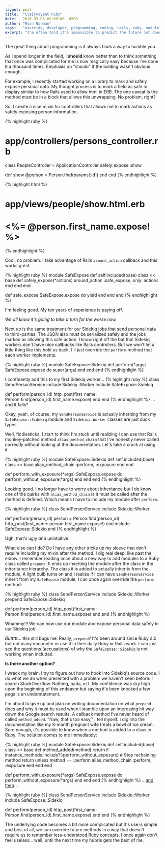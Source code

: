 ```yaml
---
layout: post
title:  "Clairvoyant Ruby"
date:   2016-03-03 08:00:00 -0500
author: "Ryan Norman"
tags:   "override, developer, programming, coding, rails, ruby, module, dynamic programming"
excerpt: "I'm often told it's impossible to predict the future but does that same axiom hold true for overriding methods yet to be defined in Ruby?"
---
```


The great thing about programming is it always finds a way to humble you.

As I spend longer in the field, I **should** know better than to think something
that once was complicated for me is now magically easy because I've done it a
thousand times. Emphasis on "should" if the bolding wasn't obvious enough.

For example, I recently started working on a library to mark and safely expose
personal data. My thought process is to mark a field as safe to display similar
to how Rails used to allow html in ERB. The one caveat is the method must
be in a block that allows this unwrapping. No problem, right?

So, I create a nice mixin for controllers that allows me to mark actions as
safely exposing person information.

{% highlight ruby %}
# app/controllers/persons_controller.rb
class PeopleController < ApplicationController
  safely_expose :show

  def show
    @person = Person.find(params[:id])
  end
end
{% endhighlight %}

{% highlight html %}
# app/views/people/show.html.erb
<h1><%= @person.first_name.expose! %></h1>
{% endhighlight %}

Cool, no problem. I take advantage of Rails `around_action` callback
and this works great.

{% highlight ruby %}
module SafeExpose
  def self.included(base)
    class << base
      def safely_expose(*actions)
        around_action :safe_expose, only: actions
      end
    end
  end

  def safe_expose
    SafeExpose.expose do
      yield
    end
  end
end
{% endhighlight %}

I'm feeling good. My ten years of experience is paying off.

*We all know it's going to take a turn for the worse now.*

Next up is the same treatment for our Sidekiq jobs that send personal data to
third-parties. The JSON also must be serialized safely and the jobs marked as
allowing this safe action. I know right off the bat that Sidekiq workers don't
have nice callbacks like Rails controllers. But we won't let a little thing like
this hold us back. I'll just override the `perform` method that each worker
implements.

{% highlight ruby %}
module SafeExpose::Sidekiq
  def perform(*args)
    SafeExpose.expose do
      super(args)
    end
  end
end
{% endhighlight %}

I confidently add this to my first Sidekiq worker&hellip;
{% highlight ruby %}
class SendPersonService
  include Sidekiq::Worker
  include SafeExpose::Sidekiq

  def perform(person_id)
    http_post(first_name: Person.find(person_id).first_name.expose)
  end
end
{% endhighlight %}
&hellip;and it fails?

Okay, yeah, of course, my `SendPersonService` is actually inheriting from my
`SafeExpose::Sidekiq` module and `Sidekiq::Worker` classes are just duck types.

Well, fiddlesticks. I start to think I'm stuck until realizing I can use that
Rails monkey-patched method `alias_method_chain` that I've honestly never called
correctly without looking at the documentation. Let's take a crack at using it.

{% highlight ruby %}
module SafeExpose::Sidekiq
  def self.included(base)
    class << base
      alias_method_chain :perform, :exposure
    end
  end

  def perform_with_exposure(*args)
    SafeExpose.expose do
      perform_without_exposure(*args)
    end
  end
end
{% endhighlight %}

Looking good. I no longer have to worry about inheritance but I do know one of
the quirks with `alias_method_chain` is it must be called after the method is
defined. Which means I have to include my module after `perform`.

{% highlight ruby %}
class SendPersonService
  include Sidekiq::Worker

  def perform(person_id)
    person = Person.find(person_id)
    http_post(first_name: person.first_name.expose!)
  end
  include SafeExpose::Sidekiq
end
{% endhighlight %}

Ugh, that's ugly *and* unintuitive.

What else can I do? Do I have any other tricks up my sleeve that don't
require including my mixin after the method. I dig real deep, like past the elbow.
I remember reading once about a new way to add modules to a Ruby class called
`prepend`. It ends up inserting the module after the class in the inheritance
hierarchy. The class it is added to actually inherits from the
module. A light bulb turns on and I realize if I can have `SendPersonService`
inherit from my `SafeExpose` module, I can once again override the `perform` method:

{% highlight ruby %}
class SendPersonService
  include Sidekiq::Worker
  prepend SafeExpose::Sidekiq

  def perform(person_id)
    http_post(first_name: Person.find(person_id).first_name.expose)
  end
end
{% endhighlight %}

Whammy!!! We can now use our module and expose personal data safely in our
Sidekiq job.

*Buttttt*&hellip; this still bugs me. Really, `prepend`? It's been around since
Ruby 2.0 but not many encounter or use it in their daily Ruby or Rails work. I
can just see the questions (accusations) of why the `SafeExpose::Sidekiq` is
not working when included.

**Is there another option?**

I wrack my brain. I try to figure out how to hook into Sidekiq's source code. I
do what we do when presented with a problem we haven't seen before: I search
StackOverflow. Nothing, nada, `nil`. My confidence was sky high upon the
beginning of this endeavor but saying it's been knocked a few pegs is an
understatement.

I'm about to give up and plan on writing documentation on what `prepend` does
and why it must be used when I stumble upon an interesting hit way down the
Google search results. A callback method I've never heard of called
`method_added`. "Naw, that's too easy," I tell myself. I dig into the documentation
like my 8-month pregnant wife treats a bowl of ice cream. Sure enough, it's
possible to know when a method is added to a class in Ruby. The solution comes
to me immediately:

{% highlight ruby %}
module SafeExpose::Sidekiq
  def self.included(base)
    class << base
      def method_added(method)
        return if instance_methods.include?(:perform_without_exposure) # Stop rechaining method
        return unless method == :perform
        alias_method_chain :perform, :exposure
      end
    end
  end

  def perform_with_exposure(*args)
    SafeExpose.expose do
      perform_without_exposure(*args)
    end
  end
end
{% endhighlight %}
&hellip;[and then](https://youtu.be/oqwzuiSy9y0?t=12)&hellip;

{% highlight ruby %}
class SendPersonService
  include Sidekiq::Worker
  include SafeExpose::Sidekiq

  def perform(person_id)
    http_post(first_name: Person.find(person_id).first_name.expose)
  end
end
{% endhighlight %}

The underlying code becomes a bit more complicated but it's use is simple and
best of all, we can override future methods in a way that doesn't require us to
remember less-understood Ruby concepts. I once again don't feel useless&hellip;
well, until the next time my hubris gets the best of me.
